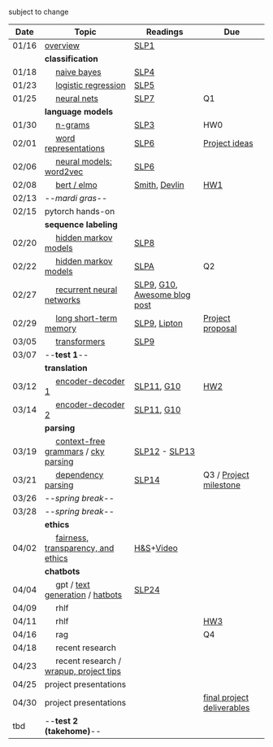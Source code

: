 subject to change

| Date  | Topic                                 | Readings                      | Due           | 
| ----- |---------------------------------------|-------------------------------|---------------|
| 01/16 | [overview](http://cs.tulane.edu/~aculotta/nlp/overview/overview.html)                              | [SLP1](read/slp1.pdf) |               |
| | **classification** |
| 01/18 | &nbsp;&nbsp;&nbsp;&nbsp; [naive bayes](http://cs.tulane.edu/~aculotta/nlp/classify/bayes.html)                           | [SLP4](read/slp4.pdf)
| 01/23 | &nbsp;&nbsp;&nbsp;&nbsp; [logistic regression](http://cs.tulane.edu/~aculotta/nlp/classify/logistic.html)                   | [SLP5](read/slp5.pdf)
| 01/25 | &nbsp;&nbsp;&nbsp;&nbsp; [neural nets](http://cs.tulane.edu/~aculotta/nlp/classify/neural.html)                           | [SLP7](read/slp7.pdf)                              | Q1
| | **language models** |
| 01/30 | &nbsp;&nbsp;&nbsp;&nbsp; [n-grams](http://cs.tulane.edu/~aculotta/nlp/language_models/ngrams.html)                               | [SLP3](read/slp3.pdf)                             | HW0
| 02/01 | &nbsp;&nbsp;&nbsp;&nbsp; [word representations](http://cs.tulane.edu/~aculotta/nlp/language_models/word_rep.html)                   | [SLP6](read/slp6.pdf)                             | [Project ideas](https://tulane.instructure.com/courses/2232081/discussion_topics/13155237)
| 02/06 | &nbsp;&nbsp;&nbsp;&nbsp; [neural models: word2vec](http://cs.tulane.edu/~aculotta/nlp/language_models/word2vec.html)        | [SLP6](read/slp6.pdf)    
| 02/08 | &nbsp;&nbsp;&nbsp;&nbsp; [bert / elmo](http://cs.tulane.edu/~aculotta/nlp/language_models/elmo.html)                            | [Smith](https://arxiv.org/pdf/1902.06006.pdf), [Devlin](https://arxiv.org/pdf/1810.04805.pdf) |  [HW1](https://github.com/tulane-cmps6730/assignments/tree/main/hw1)
| 02/13 | --*mardi gras*--
| 02/15 | pytorch hands-on
| | **sequence labeling** |
| 02/20 | &nbsp;&nbsp;&nbsp;&nbsp; [hidden markov models](http://cs.tulane.edu/~aculotta/nlp/sequence/hmm1.html)                  | [SLP8](read/slp8.pdf)
| 02/22 | &nbsp;&nbsp;&nbsp;&nbsp; [hidden markov models](http://cs.tulane.edu/~aculotta/nlp/sequence/hmm2.html)                  | [SLPA](read/slpA.pdf)   | Q2
| 02/27 |  &nbsp;&nbsp;&nbsp;&nbsp; [recurrent neural networks](http://cs.tulane.edu/~aculotta/nlp/sequence/rnn.html)              | [SLP9](read/slp9.pdf), [G10](https://www.deeplearningbook.org/contents/rnn.html), [Awesome blog post](http://karpathy.github.io/2015/05/21/rnn-effectiveness/)   |          
| 02/29 | &nbsp;&nbsp;&nbsp;&nbsp; [long short-term memory](http://cs.tulane.edu/~aculotta/nlp/sequence/lstm.html)                 | [SLP9](read/slp9.pdf), [Lipton](https://arxiv.org/abs/1506.00019) | [Project proposal](https://tulane.instructure.com/courses/2232081/discussion_topics/13155238)
| 03/05 | &nbsp;&nbsp;&nbsp;&nbsp; [transformers](http://cs.tulane.edu/~aculotta/nlp/sequence/transformer.html)              | [SLP9](read/slp9.pdf)
| 03/07 |  --**test 1**--           |       | 
| | **translation** |
| 03/12 | &nbsp;&nbsp;&nbsp;&nbsp; [encoder-decoder 1](http://cs.tulane.edu/~aculotta/nlp/translation/translation1.html)                     | [SLP11](read/slp11.pdf), [G10](https://www.deeplearningbook.org/contents/rnn.html) | [HW2](https://github.com/tulane-cmps6730/assignments/tree/main/hw2) 
| 03/14 | &nbsp;&nbsp;&nbsp;&nbsp; [encoder-decoder 2](http://cs.tulane.edu/~aculotta/nlp/translation/translation1.html)                    | [SLP11](read/slp11.pdf), [G10](https://www.deeplearningbook.org/contents/rnn.html)    | 
| | **parsing** |
| 03/19 | &nbsp;&nbsp;&nbsp;&nbsp; [context-free grammars](http://cs.tulane.edu/~aculotta/nlp/parsing/cfg.html)  / [cky parsing](http://cs.tulane.edu/~aculotta/nlp/parsing/pcfg.html)                 | [SLP12](read/slp12.pdf) - [SLP13](read/slp13.pdf)    
| 03/21 | &nbsp;&nbsp;&nbsp;&nbsp; [dependency parsing](http://cs.tulane.edu/~aculotta/nlp/parsing/dependency.html)                    |   [SLP14](read/slp14.pdf)   | Q3 / [Project milestone](https://tulane.instructure.com/courses/2232081/discussion_topics/13155239)
| 03/26 | --*spring break*--
| 03/28 | --*spring break*--
| | **ethics** |
| 04/02 | &nbsp;&nbsp;&nbsp;&nbsp;  [fairness, transparency, and ethics](http://cs.tulane.edu/~aculotta/nlp/ethics/ethics.html)   | [H&S](https://www.aclweb.org/anthology/P16-2096.pdf)+[Video](https://www.youtube.com/watch?v=fMym_BKWQzk) |
| | **chatbots** |
| 04/04 | &nbsp;&nbsp;&nbsp;&nbsp; gpt / [text generation](http://cs.tulane.edu/~aculotta/nlp/chat/chat1.html) / [hatbots](http://cs.tulane.edu/~aculotta/nlp/chat/chat2.html)  |  [SLP24](read/slp24.pdf) |
| 04/09 | &nbsp;&nbsp;&nbsp;&nbsp; rhlf                   |   |  
| 04/11 | &nbsp;&nbsp;&nbsp;&nbsp; rhlf                |   | [HW3](https://github.com/tulane-cmps6730/assignments/tree/main/hw3) 
| 04/16 | &nbsp;&nbsp;&nbsp;&nbsp; rag                |   | Q4
| 04/18 | &nbsp;&nbsp;&nbsp;&nbsp; recent research                |   | 
| 04/23 | &nbsp;&nbsp;&nbsp;&nbsp; recent research /  [wrapup, project tips](http://cs.tulane.edu/~aculotta/nlp/theend/tips.html)                     |   | 
| 04/25 | project presentations            | 
| 04/30 | project presentations                                         |               | [final project deliverables](https://github.com/tulane-cmps6730/assignments/tree/main/project)
| tbd | --**test 2 (takehome)**--                            |                |
